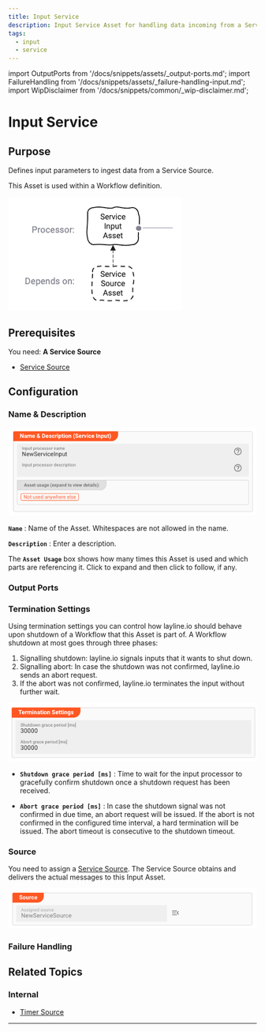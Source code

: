 ```yaml
---
title: Input Service
description: Input Service Asset for handling data incoming from a Service Source.
tags:
  - input
  - service
---
```


import OutputPorts from '/docs/snippets/assets/_output-ports.md';
import FailureHandling from '/docs/snippets/assets/_failure-handling-input.md';
import WipDisclaimer from '/docs/snippets/common/_wip-disclaimer.md';

# Input Service

## Purpose

Defines input parameters to ingest data from a Service Source.

This Asset is used within a Workflow definition.

![](.asset-input-service_images/0d5d8cdc.png "Asset Dependency Graph (Input Service)")

## Prerequisites

You need:
**A Service Source**

* [Service Source](/docs/assets/sources/asset-source-service)

## Configuration

### Name & Description

![](.asset-input-service_images/f4f98c4c.png "Name & Description (Input Service)")

**`Name`** : Name of the Asset. Whitespaces are not allowed in the name.

**`Description`** : Enter a description.

The **`Asset Usage`** box shows how many times this Asset is used and which parts are referencing it. Click to expand and then click to follow, if any.

### Output Ports

<OutputPorts></OutputPorts>

### Termination Settings

Using termination settings you can control how layline.io should behave upon shutdown of a Workflow that this Asset is part of.
A Workflow shutdown at most goes through three phases:

1. Signalling shutdown: layline.io signals inputs that it wants to shut down.
2. Signalling abort: In case the shutdown was not confirmed, layline.io sends an abort request.
3. If the abort was not confirmed, layline.io terminates the input without further wait.

![](.asset-input-service_images/cb8829f4.png "Termination Settings (Input Service)")

* **`Shutdown grace period [ms]`** : Time to wait for the input processor to gracefully confirm shutdown once a shutdown request has been received.

* **`Abort grace period [ms]`** : In case the shutdown signal was not confirmed in due time, an abort request will be issued.
  If the abort is not confirmed in the configured time interval, a hard termination will be issued. The abort timeout is consecutive to the shutdown timeout.

### Source

You need to assign a [Service Source](/docs/assets/sources/asset-source-service).
The Service Source obtains and delivers the actual messages to this Input Asset.

![](.asset-input-service_images/22765d2c.png "Timer Source (Input Message)")

### Failure Handling

<FailureHandling></FailureHandling>

## Related Topics

### Internal

* [Timer Source](/docs/assets/sources/asset-source-timer)

---

<WipDisclaimer></WipDisclaimer>
